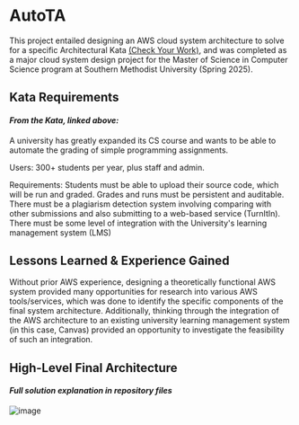 # AutoTA
This project entailed designing an AWS cloud system architecture to solve for a specific Architectural Kata [(Check Your Work)](https://www.architecturalkatas.com/kata.html?kata=CheckYourWork.json), and was completed as a major cloud system design project for the Master of Science in Computer Science program at Southern Methodist University (Spring 2025).


## Kata Requirements
#### _From the Kata, linked above:_
A university has greatly expanded its CS course and wants to be able to automate the grading of simple programming assignments.

Users: 300+ students per year, plus staff and admin.

Requirements: Students must be able to upload their source code, which will be run and graded. Grades and runs must be persistent and auditable. There must be a plagiarism detection system involving comparing with other submissions and also submitting to a web-based service (TurnItIn). There must be some level of integration with the University's learning management system (LMS)


## Lessons Learned & Experience Gained
Without prior AWS experience, designing a theoretically functional AWS system provided many opportunities for research into various AWS tools/services, which was done to identify the specific components of the final system architecture.
Additionally, thinking through the integration of the AWS architecture to an existing university learning management system (in this case, Canvas) provided an opportunity to investigate the feasibility of such an integration.

## High-Level Final Architecture
#### _Full solution explanation in repository files_
![image](https://github.com/user-attachments/assets/6dfd7967-abad-46f6-b187-271684178989)

